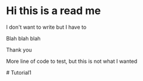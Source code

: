 <h1>Hi this is a read me</h1>
<p>I don't want to write but I have to</p>
<p>Blah blah blah</p>
<p>Thank you</p>
<p>More line of code to test, but this is not what I wanted</p>
# Tutorial1
